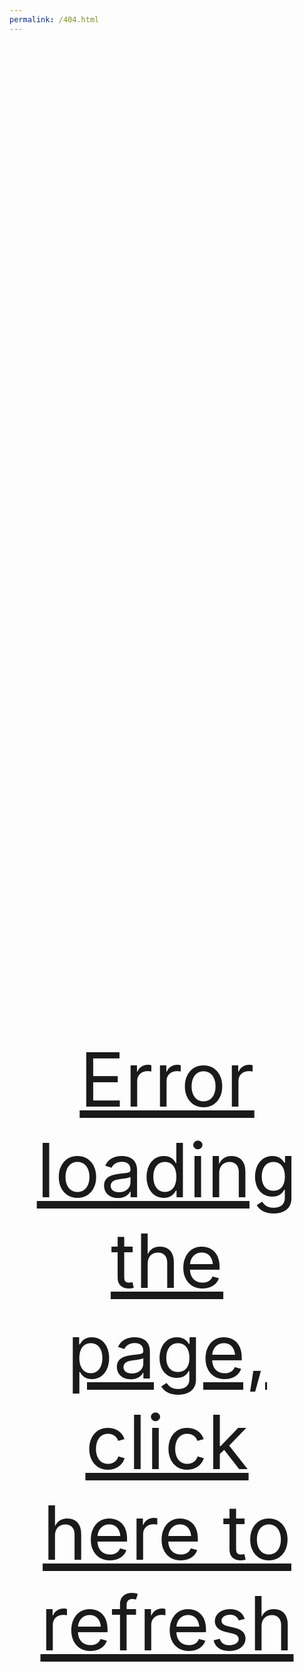 ```yaml
---
permalink: /404.html
---
```


<p style="color:#f8b04b;text-align:center;font-size:3vh;margin-top:40vh"><a href="https://mettacapital.in">Error loading the page, click here to refresh</a></p>
